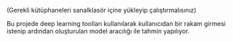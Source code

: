 (Gerekli kütüphaneleri sanalklasör içine yükleyip çalıştırmalısınız)

Bu projede deep learning toolları kullanılarak kullanıcıdan bir rakam girmesi istenip ardından oluşturulan model aracılığı ile tahmin yapılıyor.
